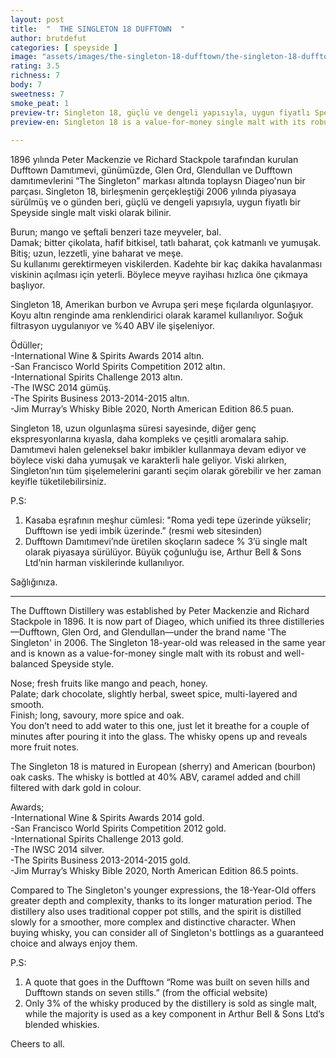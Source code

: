 ```yaml
---
layout: post
title:  "  THE SINGLETON 18 DUFFTOWN  "
author: brutdefut
categories: [ speyside ]
image: "assets/images/the-singleton-18-dufftown/the-singleton-18-dufftown.JPG"
rating: 3.5
richness: 7
body: 7
sweetness: 7
smoke_peat: 1
preview-tr: Singleton 18, güçlü ve dengeli yapısıyla, uygun fiyatlı Speyside single malt viskilerden.                          
preview-en: Singleton 18 is a value-for-money single malt with its robust and well-balanced Speyside style.  
                 
---
```


1896 yılında Peter Mackenzie ve Richard Stackpole tarafından kurulan Dufftown Damıtımevi, günümüzde, Glen Ord, Glendullan ve Dufftown damıtımevlerini “The Singleton” markası altında toplaysn Diageo'nun bir parçası. Singleton 18, birleşmenin gerçekleştiği 2006 yılında piyasaya sürülmüş ve o günden beri, güçlü ve dengeli yapısıyla, uygun fiyatlı bir Speyside single malt viski olarak bilinir. 

Burun; mango ve şeftali benzeri taze meyveler, bal.   
Damak; bitter çikolata, hafif bitkisel, tatlı baharat, çok katmanlı ve yumuşak.  
Bitiş; uzun, lezzetli, yine baharat ve meşe.    
Su kullanımı gerektirmeyen viskilerden. Kadehte bir kaç dakika havalanması viskinin açılması için yeterli. Böylece meyve rayihası hızlıca öne çıkmaya başlıyor.    

Singleton 18, Amerikan burbon ve Avrupa şeri meşe fıçılarda olgunlaşıyor. Koyu altın renginde ama renklendirici olarak karamel kullanılıyor. Soğuk filtrasyon uygulanıyor ve %40 ABV ile şişeleniyor. 

Ödüller;  
-International Wine & Spirits Awards 2014 altın.  
-San Francisco World Spirits Competition 2012 altın.   
-International Spirits Challenge 2013 altın.       
-The IWSC 2014 gümüş.       
-The Spirits Business 2013-2014-2015 altın.    
-Jim Murray’s Whisky Bible 2020, North American Edition 86.5 puan.  

Singleton 18, uzun olgunlaşma süresi sayesinde, diğer genç ekspresyonlarına kıyasla, daha kompleks ve çeşitli aromalara sahip. Damıtımevi halen geleneksel bakır imbikler kullanmaya devam ediyor ve böylece viski daha yumuşak ve karakterli hale geliyor. Viski alırken, Singleton’nın tüm şişelemelerini garanti seçim olarak görebilir ve her zaman keyifle tüketilebilirsiniz.  

P.S:   
1. Kasaba eşrafının meşhur cümlesi: "Roma yedi tepe üzerinde yükselir; Dufftown ise yedi imbik üzerinde.” (resmi web sitesinden)
2. Dufftown Damıtımevi’nde üretilen skoçların sadece % 3’ü single malt olarak piyasaya sürülüyor. Büyük çoğunluğu ise, Arthur Bell & Sons Ltd’nin harman viskilerinde kullanılıyor.  

Sağlığınıza.
   
-----------------------------------------------

<p id="english"></p>

The Dufftown Distillery was established by Peter Mackenzie and Richard Stackpole in 1896. It is now part of Diageo, which unified its three distilleries—Dufftown, Glen Ord, and Glendullan—under the brand name 'The Singleton' in 2006. The Singleton 18-year-old was released in the same year and is known as a value-for-money single malt with its robust and well-balanced Speyside style.  

Nose; fresh fruits like mango and peach, honey.  
Palate; dark chocolate, slightly herbal, sweet spice, multi-layered and smooth.   
Finish; long, savoury, more spice and oak.     
You don’t need to add water to this one, just let it breathe for a couple of minutes after pouring it into the glass. The whisky opens up and reveals more fruit notes. 

The Singleton 18 is matured in European (sherry) and American (bourbon) oak casks. The whisky is bottled at 40% ABV, caramel added and chill filtered with dark gold in colour.

Awards;  
-International Wine & Spirits Awards 2014 gold.  
-San Francisco World Spirits Competition 2012 gold.   
-International Spirits Challenge 2013 gold.       
-The IWSC 2014 silver.       
-The Spirits Business 2013-2014-2015 gold.    
-Jim Murray’s Whisky Bible 2020, North American Edition 86.5 points.  

Compared to The Singleton's younger expressions, the 18-Year-Old offers greater depth and complexity, thanks to its longer maturation period.  The distillery also uses traditional copper pot stills, and the spirit is distilled slowly for a smoother, more complex and distinctive character. When buying whisky, you can consider all of Singleton's bottlings as a guaranteed choice and always enjoy them.   

P.S:  
1. A quote that goes in the Dufftown “Rome was built on seven hills and Dufftown stands on seven stills.” (from the official website)  
2. Only 3% of the whisky produced by the distillery is sold as single malt, while the majority is used as a key component in Arthur Bell & Sons Ltd’s blended whiskies.  

Cheers to all.  
  
